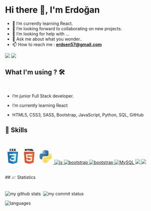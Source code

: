 

<h1>Hi there 👋, I'm Erdoğan</h1>

- 🔭 I’m currently learning React.
- 👯 I’m looking forward to collaborating on new projects. 
- 🤔 I’m looking for help with ...
- 💬 Ask me about what you wonder..
- 📫 How to reach me : **erdsen57@gmail.com**



[![](https://img.shields.io/badge/linkedin-%230077B5.svg?&style=for-the-badge&logo=linkedin&logoColor=white)](https://www.linkedin.com/in/erdo%C4%9Fan-%C5%9Fent%C3%BCrk-677371239/) ![](https://komarev.com/ghpvc/?username=ErdoganSenturk&style=flat-square)


## What I'm using ? 🛠

<br/>

- I’m junior Full Stack developer.

- I’m currently learning React

- HTML5, CSS3, SASS, Bootstrap, JavaScript, Python, SQL, GitHub


## 🚀 Skills

<br/>

<p>
 <a href="https://www.w3schools.com/css/" target="_blank" rel="noreferrer"> <img src="https://raw.githubusercontent.com/devicons/devicon/master/icons/css3/css3-original-wordmark.svg" alt="css3" width="50" height="50"/></a>    
  <a href="https://www.w3.org/html/" target="_blank" rel="noreferrer"> <img src="https://raw.githubusercontent.com/devicons/devicon/master/icons/html5/html5-original-wordmark.svg" alt="html5" width="50" height="50"/></a> 
   <a href="https://www.python.org" target="_blank" rel="noreferrer"> <img src="https://raw.githubusercontent.com/devicons/devicon/master/icons/python/python-original.svg" alt="python" width="50" height="50"/> </a>
   <a href="#" target="_blank"> <img src="https://cdn.icon-icons.com/icons2/2108/PNG/512/javascript_icon_130900.png" alt="js" width="40" height="40"/> </a>
<a href="#" target="_blank"> <img src="https://www.w3schools.io/images/css/sass/logo.png" alt="bootstrap" height="40"/> </a>  <a href="#" target="_blank"> <a href="#" target="_blank"> <img src="https://getbootstrap.com/docs/5.2/assets/brand/bootstrap-logo-shadow.png" alt="bootstrap" height="50"/> </a>  <a href="#" target="_blank"> 
  <img src="https://cdn.icon-icons.com/icons2/2415/PNG/512/mysql_original_wordmark_logo_icon_146417.png" alt="MySQL" height="80"/> </a> <a href="#" target="_blank"> <img src="https://img.shields.io/badge/jira-1e90ff.svg?&style=for-the-badge&logo=jira&logoColor=white" height="40"/> </a> <a href="#" target="_blank"> <img src="https://assets.brandfolder.com/pl546j-7le8zk-btwjnu/original/Slack_RGB.png" height="45"/> </a>
</p>
<br/>
## 📈 Statistics
<br/>
<br/>
<p align="left">
<img src="https://github-readme-stats.vercel.app/api?username=ErdoganSenturk&theme=chartreuse-dark&show_icons=true" alt="my github stats" width="40%"/>&nbsp;
<img src="https://github-readme-streak-stats.herokuapp.com/?user=ErdoganSenturk&theme=chartreuse-dark&show_icons=true" alt="my commit status" width="40%" /> </p>
<img src="https://github-readme-stats.vercel.app/api/top-langs/?username=ErdoganSenturk&theme=chartreuse-dark&layout=compact" alt="languages" width="40%" > </p>







